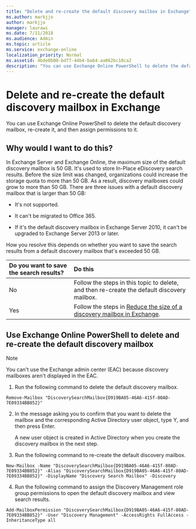 ```yaml
---
title: "Delete and re-create the default discovery mailbox in Exchange"
ms.author: markjjo
author: markjjo
manager: laurawi
ms.date: 7/11/2018
ms.audience: Admin
ms.topic: article
ms.service: exchange-online
localization_priority: Normal
ms.assetid: 4bde0b00-bdf7-44b4-ba64-aa062bc10ca2
description: "You can use Exchange Online PowerShell to delete the default discovery mailbox, re-create it, and then assign permissions to it."
---
```


# Delete and re-create the default discovery mailbox in Exchange

You can use Exchange Online PowerShell to delete the default discovery mailbox, re-create it, and then assign permissions to it.

## Why would I want to do this?

In Exchange Server and Exchange Online, the maximum size of the default discovery mailbox is 50 GB. It's used to store In-Place eDiscovery search results. Before the size limit was changed, organizations could increase the storage quota to more than 50 GB. As a result, discovery mailboxes could grow to more than 50 GB. There are three issues with a default discovery mailbox that is larger than 50 GB:

- It's not supported.

- It can't be migrated to Office 365.

- If it's the default discovery mailbox in Exchange Server 2010, it can't be upgraded to Exchange Server 2013 or later.

How you resolve this depends on whether you want to save the search results from a default discovery mailbox that's exceeded 50 GB.

|**Do you want to save the search results?**|**Do this**|
|:-----|:-----|
|No|Follow the steps in this topic to delete, and then re-create the default discovery mailbox.|
|Yes|Follow the steps in [Reduce the size of a discovery mailbox in Exchange](reduce-discovery-mailbox-size.md).|

## Use Exchange Online PowerShell to delete and re-create the default discovery mailbox

> [!NOTE]
> You can't use the Exchange admin center (EAC) because discovery mailboxes aren't displayed in the EAC.

1. Run the following command to delete the default discovery mailbox.

  ```
  Remove-Mailbox "DiscoverySearchMailbox{D919BA05-46A6-415f-80AD-7E09334BB852}"
  ```

2. In the message asking you to confirm that you want to delete the mailbox and the corresponding Active Directory user object, type Y, and then press Enter.

    A new user object is created in Active Directory when you create the discovery mailbox in the next step.

3. Run the following command to re-create the default discovery mailbox.

  ```
  New-Mailbox -Name "DiscoverySearchMailbox{D919BA05-46A6-415f-80AD-7E09334BB852}" -Alias "DiscoverySearchMailbox{D919BA05-46A6-415f-80AD-7E09334BB852}" -DisplayName "Discovery Search Mailbox" -Discovery
  ```

4. Run the following command to assign the Discovery Management role group permissions to open the default discovery mailbox and view search results.

  ```
  Add-MailboxPermission "DiscoverySearchMailbox{D919BA05-46A6-415f-80AD-7E09334BB852}" -User "Discovery Management" -AccessRights FullAccess -InheritanceType all
  ```


